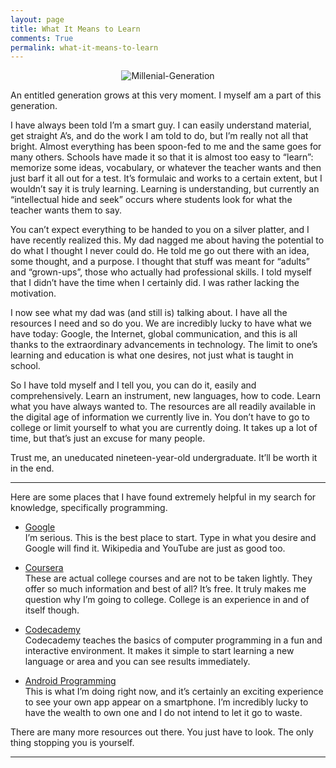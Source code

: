 ```yaml
---
layout: page
title: What It Means to Learn
comments: True
permalink: what-it-means-to-learn
---
```


<p align="center">
  <img src="http://i.imgur.com/KKhHpkn.png" alt="Millenial-Generation"/>
</p>
An entitled generation grows at this very moment. I myself am a part of this generation. <br>   

I have always been told I’m a smart guy. I can easily understand material, get straight A’s, and do the work I am told to do, 
but I’m really not all that bright. Almost everything has been spoon-fed to me and the same goes for many others. Schools have
made it so that it is almost too easy to “learn”: memorize some ideas, vocabulary, or whatever the teacher wants and then just
barf it all out for a test. It’s formulaic and works to a certain extent, but I wouldn’t say it is truly learning. Learning is
understanding, but currently an “intellectual hide and seek” occurs where students look for what the teacher wants them to 
say. <br>

You can’t expect everything to be handed to you on a silver platter, and I have recently realized this. My dad nagged me about
having the potential to do what I thought I never could do. He told me go out there with an idea, some thought, and a purpose.
I thought that stuff was meant for “adults” and “grown-ups”, those who actually had professional skills. I told myself that I 
didn’t have the time when I certainly did. I was rather lacking the motivation. <br>

I now see what my dad was (and still is) talking about. I have all the resources I need and so do you. We are incredibly lucky 
to have what we have today: Google, the Internet, global communication, and this is all thanks to the extraordinary advancements 
in technology. The limit to one’s learning and education is what one desires, not just what is taught in school. <br>

So I have told myself and I tell you, you can do it, easily and comprehensively. Learn an instrument, new languages, 
how to code. Learn what you have always wanted to. The resources are all readily available in the digital age of information 
we currently live in. You don’t have to go to college or limit yourself to what you are currently doing. It takes up a lot of
time, but that’s just an excuse for many people. <br>

Trust me, an uneducated nineteen-year-old undergraduate. It’ll be worth it in the end. 

---   

Here are some places that I have found extremely helpful in my search for knowledge, specifically programming. <br>  

* [Google](https://www.google.com)   
  I’m serious. This is the best place to start. Type in what you desire and Google will find it.
  Wikipedia and YouTube are just as good too.

* [Coursera](https://www.coursera.org)   
  These are actual college courses and are not to be taken lightly. They offer so much information and best of all?
  It’s free. It truly makes me question why I’m going to college. College is an experience in and of itself though.  

* [Codecademy](http://www.codecademy.com)    
  Codecademy teaches the basics of computer programming in a fun and interactive environment. It makes it simple to 
  start learning a new language or area and you can see results immediately.   

* [Android Programming](http://developer.android.com/training/index.html)   
  This is what I’m doing right now, and it’s certainly an exciting experience to see your own app appear on a smartphone.
  I’m incredibly lucky to have the wealth to own one and I do not intend to let it go to waste. <br>
  
There are many more resources out there. You just have to look. The only thing stopping you is yourself.
  
---   
